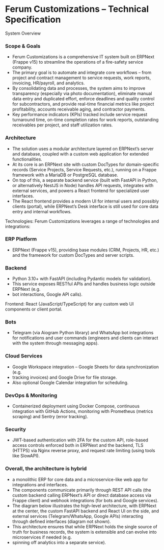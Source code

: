# Ferum Customizations – Technical Specification

System Overview

### Scope & Goals

- Ferum Customizations is a comprehensive IT system built on ERPNext (Frappe v15) to streamline the operations of a fire-safety service company.
- The primary goal is to automate and integrate core workflows – from project and contract management to service requests, work reports, invoicing, HR/payroll, and analytics.
- By consolidating data and processes, the system aims to improve transparency (especially via photo documentation), eliminate manual data entry and duplicated effort, enforce deadlines and quality control for subcontractors, and provide real-time financial metrics like project profitability, accounts receivable aging, and contractor payments.
- Key performance indicators (KPIs) tracked include service request turnaround time, on-time completion rates for work reports, outstanding receivables per project, and staff utilization rates.

### Architecture

- The solution uses a modular architecture layered on ERPNext’s server and database, coupled with a custom web application for extended functionalities.
- At its core is an ERPNext site with custom DocTypes for domain-specific records (Service Projects, Service Requests, etc.), running on a Frappe framework with a MariaDB or PostgreSQL database.
- On top of this, a separate backend service (built with FastAPI in Python, or alternatively NestJS in Node) handles API requests, integrates with external services, and powers a React frontend for specialized user interfaces.
- The React frontend provides a modern UI for internal users and possibly clients (portal), while ERPNext’s Desk interface is still used for core data entry and internal workflows.

Technologies: Ferum Customizations leverages a range of technologies and integrations:

### ERP Platform

- ERPNext (Frappe v15), providing base modules (CRM, Projects, HR, etc.) and the framework for custom DocTypes and server scripts.

### Backend

- Python 3.10+ with FastAPI (including Pydantic models for validation).
- This service exposes RESTful APIs and handles business logic outside ERPNext (e.g.
- bot interactions, Google API calls).

Frontend: React (JavaScript/TypeScript) for any custom web UI components or client portal.

### Bots

- Telegram (via Aiogram Python library) and WhatsApp bot integrations for notifications and user commands (engineers and clients can interact with the system through messaging apps).

### Cloud Services

- Google Workspace integration – Google Sheets for data synchronization (e.g.
- tracking invoices) and Google Drive for file storage.
- Also optional Google Calendar integration for scheduling.

### DevOps & Monitoring

- Containerized deployment using Docker Compose, continuous integration with GitHub Actions, monitoring with Prometheus (metrics scraping) and Sentry (error tracking).

### Security

- JWT-based authentication with 2FA for the custom API, role-based access controls enforced both in ERPNext and the backend, TLS (HTTPS) via Nginx reverse proxy, and request rate limiting (using tools like SlowAPI).

### Overall, the architecture is hybrid

- a monolithic ERP for core data and a microservice-like web app for integrations and interfaces.
- The components communicate primarily through REST API calls (the custom backend calling ERPNext’s API or direct database access via Frappe client) and webhook integrations (for bots and Google services).
- The diagram below illustrates the high-level architecture, with ERPNext at the center, the custom FastAPI backend and React UI on the side, and external services (Telegram/WhatsApp, Google APIs) interacting through defined interfaces (diagram not shown).
- This architecture ensures that while ERPNext holds the single source of truth for business records, the system is extensible and can evolve into microservices if needed (e.g.
- spinning off analytics into a separate service).
